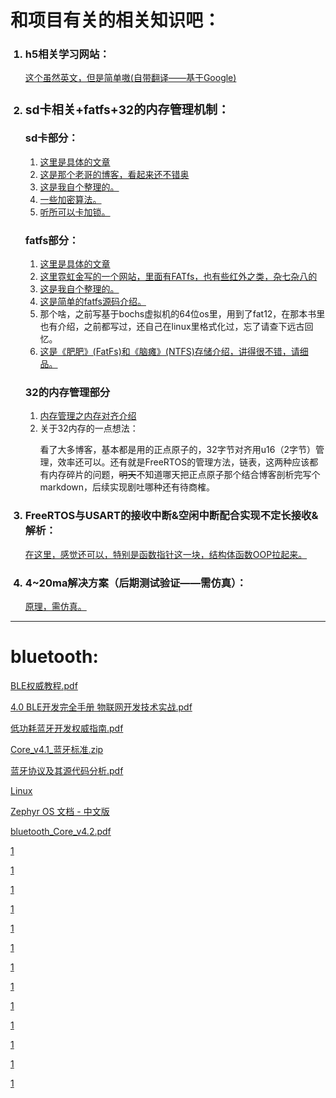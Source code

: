 <!-- github 不支持字体颜色 也不支持links的target attribute 还好支持注释 -->



<h1>和项目有关的相关知识吧：</h1>
<ol>
  <h3><li>  h5相关学习网站：</h3>
    <a href='https://www.w3schools.com' target="_blank"> 这个虽然英文，但是简单嗷(自带翻译——基于Google)</a>
  </li>
  <h3><li>  <h3>sd卡相关+fatfs+32的内存管理机制：</h3>
    sd卡部分：</h3>
    <ol>
    <li><a href='https://www.cnblogs.com/PureHeart/p/14271314.html' target="_blank">这里是具体的文章</a></li>
    <li><a href='https://www.cnblogs.com/PureHeart' target="_blank"> 这是那个老哥的博客，看起来还不错奥</a></li>
    <li><a href='https://github.com/xjc147896325/Cross-hardware-recording/blob/main/SDcard.md' target="_blank">这是我自个整理的。</a></li>
    <li><a href='https://www.amobbs.com/thread-5466438-1-1.html' target="_blank">一些加密算法。</a></li>
    <li><a href='https://blog.csdn.net/zhongyh/article/details/1440337' target="_blank">听所可以卡加锁。</a></li>
    </ol>
    <h3>fatfs部分：</h3>
    <ol>
    <li><a href='https://www.cnblogs.com/PureHeart/p/12097803.html' target="_blank">这里是具体的文章</a></li>
    <li><a href='http://elm-chan.org/fsw_e.html' target="_blank">这里霓虹金写的一个网站，里面有FATfs，也有些红外之类，杂七杂八的</a></li>
    <li><a href='https://github.com/xjc147896325/Cross-hardware-recording/blob/main/FAT_file_system.md' target="_blank">这是我自个整理的。</a></li>
    <li><a href='https://blog.csdn.net/winafa/article/details/115319185' target="_blank">这是简单的fatfs源码介绍。</a></li>  
    <li>那个啥，之前写基于bochs虚拟机的64位os里，用到了fat12，在那本书里也有介绍，之前都写过，还自己在linux里格式化过，忘了请查下远古回忆。</li>  
    <li><a href='https://www.cnblogs.com/Chary/p/12981056.html' target="_blank">这是《肥肥》(FatFs)和《脑瘫》(NTFS)存储介绍，讲得很不错，请细品。</a></li>  
    </ol>
    <h3>32的内存管理部分</h3>
    <ol>
      <li><a href='https://github.com/xjc147896325/Cross-hardware-recording/blob/main/memory_manage.md' target="_blank">内存管理之内存对齐介绍</a></li>
      <li>关于32内存的一点想法：
      <p>看了大多博客，基本都是用的正点原子的，32字节对齐用u16（2字节）管理，效率还可以。还有就是FreeRTOS的管理方法，链表，这两种应该都有内存碎片的问题，<strike>明天</strike>不知道哪天把正点原子那个结合博客剖析完写个markdown，后续实现剧吐哪种还有待商榷。</p>
      </li>
    </ol>
  </li>
  <h3><li>
    FreeRTOS与USART的接收中断&空闲中断配合实现不定长接收&解析： </h3>
    <p><a href='https://cloud.tencent.com/developer/article/1673730' target="_blank">在这里，感觉还可以，特别是函数指针这一块，结构体函数OOP拉起来。</a> </p>
  </li>
  <h3><li>
    4~20ma解决方案（后期测试验证——需仿真）： </h3>
    <p><a href='https://blog.csdn.net/sternlycore/article/details/103877096' target="_blank">原理，需仿真。</a> </p>
  </li>
  
  
</ol>
<hr>
<h1>bluetooth:</h1>
<p><a href='https://github.com/xjc147896325/my_book/blob/master/communicationProtocol/bluetooth/BLE%E6%9D%83%E5%A8%81%E6%95%99%E7%A8%8B.pdf' target='_blank'>BLE权威教程.pdf</a></p><p>
<a href='https://github.com/xjc147896325/my_book/blob/master/communicationProtocol/bluetooth/4.0%20BLE%E5%BC%80%E5%8F%91%E5%AE%8C%E5%85%A8%E6%89%8B%E5%86%8C%20%20%E7%89%A9%E8%81%94%E7%BD%91%E5%BC%80%E5%8F%91%E6%8A%80%E6%9C%AF%E5%AE%9E%E6%88%98.pdf' target='_blank'>4.0 BLE开发完全手册 物联网开发技术实战.pdf</a></p><p>
<a href='https://github.com/xjc147896325/my_book/blob/master/communicationProtocol/bluetooth/%E4%BD%8E%E5%8A%9F%E8%80%97%E8%93%9D%E7%89%99%E5%BC%80%E5%8F%91%E6%9D%83%E5%A8%81%E6%8C%87%E5%8D%97.pdf' target='_blank'>低功耗蓝牙开发权威指南.pdf</a></p><p>
<a href='https://github.com/xjc147896325/my_book/blob/master/communicationProtocol/bluetooth/Core_v4.1_%E8%93%9D%E7%89%99%E6%A0%87%E5%87%86.zip' target='_blank'>Core_v4.1_蓝牙标准.zip</a></p><p>
<a href='https://github.com/xjc147896325/MyBooks/blob/master/%E8%93%9D%E7%89%99%E5%8D%8F%E8%AE%AE%E5%8F%8A%E5%85%B6%E6%BA%90%E4%BB%A3%E7%A0%81%E5%88%86%E6%9E%90.pdf' target='_blank'>蓝牙协议及其源代码分析.pdf</a></p><p>
<a href='https://github.com/xjc147896325/my_book/tree/master/os/linux' target='_blank'>Linux</a></p><p>
<a href='https://github.com/xjc147896325/zephyr-doc' target='_blank'>Zephyr OS 文档 - 中文版</a></p><p>
<a href='https://www.bluetooth.org/DocMan/handlers/DownloadDoc.ashx?doc_id=286439' target='_blank'>bluetooth_Core_v4.2.pdf</a></p><p>
<a href='' target='_blank'>1</a></p><p>
<a href='' target='_blank'>1</a></p><p>
<a href='' target='_blank'>1</a></p><p>
<a href='' target='_blank'>1</a></p><p>
<a href='' target='_blank'>1</a></p><p>
<a href='' target='_blank'>1</a></p><p>
<a href='' target='_blank'>1</a></p><p>
<a href='' target='_blank'>1</a></p><p>
<a href='' target='_blank'>1</a></p><p>
<a href='' target='_blank'>1</a></p><p>
<a href='' target='_blank'>1</a></p><p>
<a href='' target='_blank'>1</a></p><p>
<a href='' target='_blank'>1</a></p><p>
